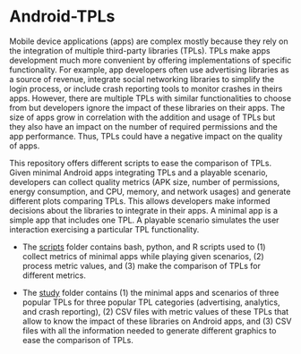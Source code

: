# Android-TPLs
Mobile device applications (apps) are complex mostly because they rely on the integration of multiple third-party libraries (TPLs). TPLs make apps development much more convenient by offering implementations of specific functionality. For example, app developers often use advertising libraries as a source of revenue, integrate social networking libraries to simplify the login process, or include crash reporting tools to monitor crashes in theirs apps. However, there are multiple TPLs with similar functionalities to choose from but developers ignore the impact of these libraries on their apps. The size of apps grow in correlation with the addition and usage of TPLs but they also have an impact on the number of required permissions and the app performance. Thus, TPLs could have a negative impact on the quality of apps.

This repository offers different scripts to ease the comparison of TPLs. Given minimal Android apps integrating TPLs and a playable scenario, developers can collect quality metrics (APK size, number of permissions, energy consumption, and CPU, memory, and network usages) and generate different plots comparing TPLs. This allows developers make informed decisions about the libraries to integrate in their apps. A minimal app is a simple app that includes one TPL. A playable scenario simulates the user interaction exercising a particular TPL functionality.

- The [scripts](https://github.com/rsain/Android-TPLs/tree/master/scripts) folder contains bash, python, and R scripts used to (1) collect metrics of minimal apps while playing given scenarios, (2) process metric values, and (3) make the comparison of TPLs for different metrics.

- The [study](https://github.com/rsain/Android-TPLs/tree/master/study) folder contains (1) the minimal apps and scenarios of three popular TPLs for three popular TPL categories (advertising, analytics, and crash reporting), (2) CSV files with metric values of these TPLs that allow to know the impact of these libraries on Android apps, and (3) CSV files with all the information needed to generate different graphics to ease the comparison of TPLs.
